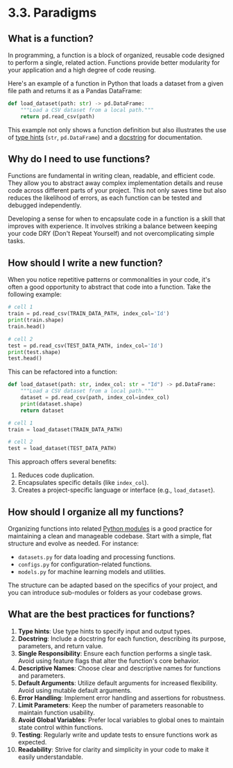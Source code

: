 # 3.3. Paradigms

## What is a function?

In programming, a function is a block of organized, reusable code designed to perform a single, related action. Functions provide better modularity for your application and a high degree of code reusing.

Here's an example of a function in Python that loads a dataset from a given file path and returns it as a Pandas DataFrame:

```python
def load_dataset(path: str) -> pd.DataFrame:
    """Load a CSV dataset from a local path."""
    return pd.read_csv(path)
```

This example not only shows a function definition but also illustrates the use of [type hints](https://peps.python.org/pep-0484/) (`str`, `pd.DataFrame`) and a [docstring](https://peps.python.org/pep-0257/) for documentation.

## Why do I need to use functions?

Functions are fundamental in writing clean, readable, and efficient code. They allow you to abstract away complex implementation details and reuse code across different parts of your project. This not only saves time but also reduces the likelihood of errors, as each function can be tested and debugged independently.

Developing a sense for when to encapsulate code in a function is a skill that improves with experience. It involves striking a balance between keeping your code DRY (Don't Repeat Yourself) and not overcomplicating simple tasks.

## How should I write a new function?

When you notice repetitive patterns or commonalities in your code, it's often a good opportunity to abstract that code into a function. Take the following example:

```python
# cell 1
train = pd.read_csv(TRAIN_DATA_PATH, index_col='Id')
print(train.shape)
train.head()

# cell 2
test = pd.read_csv(TEST_DATA_PATH, index_col='Id')
print(test.shape)
test.head()
```

This can be refactored into a function:

```python
def load_dataset(path: str, index_col: str = "Id") -> pd.DataFrame:
    """Load a CSV dataset from a local path."""
    dataset = pd.read_csv(path, index_col=index_col)
    print(dataset.shape)
    return dataset

# cell 1
train = load_dataset(TRAIN_DATA_PATH)

# cell 2
test = load_dataset(TEST_DATA_PATH)
```

This approach offers several benefits:
1. Reduces code duplication.
2. Encapsulates specific details (like `index_col`).
3. Creates a project-specific language or interface (e.g., `load_dataset`).

## How should I organize all my functions?

Organizing functions into related [Python modules](https://docs.python.org/3/tutorial/modules.html) is a good practice for maintaining a clean and manageable codebase. Start with a simple, flat structure and evolve as needed. For instance:
- `datasets.py` for data loading and processing functions.
- `configs.py` for configuration-related functions.
- `models.py` for machine learning models and utilities.

The structure can be adapted based on the specifics of your project, and you can introduce sub-modules or folders as your codebase grows.

## What are the best practices for functions?

1. **Type hints**: Use type hints to specify input and output types.
2. **Docstring**: Include a docstring for each function, describing its purpose, parameters, and return value.
3. **Single Responsibility**: Ensure each function performs a single task. Avoid using feature flags that alter the function's core behavior.
4. **Descriptive Names**: Choose clear and descriptive names for functions and parameters.
5. **Default Arguments**: Utilize default arguments for increased flexibility. Avoid using mutable default arguments.
6. **Error Handling**: Implement error handling and assertions for robustness.
7. **Limit Parameters**: Keep the number of parameters reasonable to maintain function usability.
8. **Avoid Global Variables**: Prefer local variables to global ones to maintain state control within functions.
9. **Testing**: Regularly write and update tests to ensure functions work as expected.
10. **Readability**: Strive for clarity and simplicity in your code to make it easily understandable.